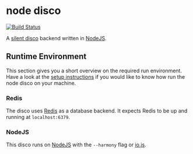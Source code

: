 # node disco

[![Build Status](https://travis-ci.org/silent-disco/node-disco.svg?branch=master)](https://travis-ci.org/silent-disco/node-disco)

A [silent disco](https://en.wikipedia.org/wiki/Silent_disco) backend written in [NodeJS](https://nodejs.org/).


## Runtime Environment

This section gives you a short overview on the required run environment. Have a look at the [setup instructions](https://github.com/silent-disco/node-disco/blob/master/resources/DEV_SETUP.md) if you would like to know how run the node disco on your machine.


### Redis

The disco uses [Redis](http://redis.io/) as a database backend. It expects Redis to be up and running at `localhost:6379`.


### NodeJS

This disco runs on [NodeJS](https://nodejs.org/) with the `--harmony` flag or [io.js](https://iojs.org/).
